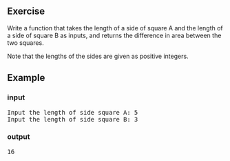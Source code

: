 ## Exercise
Write a function that takes the length of a side of square A and the length of a side of square B as inputs, and returns the difference in area between the two squares.

Note that the lengths of the sides are given as positive integers. 

## Example
### input
<pre>
Input the length of side square A: 5
Input the length of side square B: 3
</pre>
### output
<pre>
16
</pre>